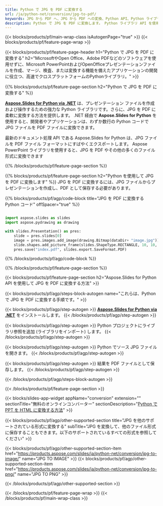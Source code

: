 ```yaml
---
title: Python で JPG を PDF に変換する
url: /ja/python-net/conversion/jpg-to-pdf/
keywords: JPG から PDF へ、JPG から PDF への変換、Python API、Python ライブラリ、JPG、PDF
description: Python で JPG を PDF に変換します。 Python ライブラリ API を使用して JPG ファイルを PDF ファイルに変換します
---
```


{{< blocks/products/pf/main-wrap-class isAutogenPage="true" >}}
{{< blocks/products/pf/feature-page-wrap >}}

{{< blocks/products/pf/feature-page-header h1="Python で JPG を PDF に変換する" h2="MicrosoftやOpen Office、Adobe PDFなどのソフトウェアを使用せずに、Microsoft PowerPointおよびOpenOfficeプレゼンテーションファイルを作成、マージ、検査、または変換する機能を備えたアプリケーションの開発に役立つ、高速でクロスプラットフォームのPythonライブラリ。" >}}

{{% blocks/products/pf/feature-page-section h2="Python で JPG を PDF に変換する" %}}

[**Aspose.Slides for Python via .NET**](https://products.aspose.com/slides/ja/python-net/) は、プレゼンテーション ファイルを作成および操作するための強力な Python ライブラリです。さらに、JPG を PDF に柔軟に変換する方法を提供します。 .NET 経由で **Aspose.Slides for Python** を使用すると、開発者やアプリケーションは、わずか数行の Python コードで JPG ファイルを PDF ファイルに変換できます。

最新のドキュメント処理 API である Aspose.Slides for Python は、JPG ファイルを PDF ファイル フォーマットにすばやくエクスポートします。 Aspose PowerPoint ライブラリを使用すると、JPG を PDF やその他の多くのファイル形式に変換できます

{{% /blocks/products/pf/feature-page-section %}}

{{% blocks/products/pf/feature-page-section  h2="Python を使用して JPG を PDF に変換します" %}}
JPG を PDF に変換するには、JPG ファイルからプレゼンテーションを作成し、PDF として保存する必要があります。

{{% blocks/products/pf/agp/code-block title="JPG を PDF に変換する Python コード" offSpacer="true" %}}

```python

import aspose.slides as slides
import aspose.pydrawing as drawing

with slides.Presentation() as pres:
    slide = pres.slides[0]
    image = pres.images.add_image(drawing.Bitmap(dataDir+ "image.jpg"))
	slide.shapes.add_picture_frame(slides.ShapeType.RECTANGLE, 10, 10, 100, 100, image)
    pres.save("index.pdf", slides.export.SaveFormat.PDF)

```


{{% /blocks/products/pf/agp/code-block %}}

{{% /blocks/products/pf/feature-page-section %}}

{{< blocks/products/pf/feature-page-section  h2="Aspose.Slides for Python API を使用して JPG を PDF に変換する方法" >}}

{{< blocks/products/pf/agp/steps-block-autogen name="これらは、Python で JPG を PDF に変換する手順です。" >}}

{{< blocks/products/pf/agp/step-autogen >}}
[**Aspose.Slides for Python via .NET**](https://products.aspose.com/slides/ja/python-net/) をインストールします。
{{< /blocks/products/pf/agp/step-autogen >}}

{{< blocks/products/pf/agp/step-autogen >}}
Python プロジェクトにライブラリ参照を追加 (ライブラリをインポート) します。
{{< /blocks/products/pf/agp/step-autogen >}}

{{< blocks/products/pf/agp/step-autogen >}}
Python でソース JPG ファイルを開きます。
{{< /blocks/products/pf/agp/step-autogen >}}

{{< blocks/products/pf/agp/step-autogen >}}
結果を PDF ファイルとして保存します。
{{< /blocks/products/pf/agp/step-autogen >}}

{{< /blocks/products/pf/agp/steps-block-autogen >}}

{{< /blocks/products/pf/feature-page-section >}}

{{< blocks/slides-app-widget  appName="conversion" extension="" sectionTitle="無料のオンラインコンバーター" sectionDescription="[Python で PPT を HTML に変換する方法](https://products.aspose.com/slides/ja/python-net/conversion/ppt-to-html/)" >}}

{{< blocks/products/pf/agp/other-supported-section title="JPG を他のサポートされている形式に変換する" subTitle="JPG を変換して、他のファイル形式に保存することもできます。以下のサポートされているすべての形式を参照してください" >}}

{{< blocks/products/pf/agp/other-supported-section-item href="https://products.aspose.com/slides/ja/python-net/conversion/jpg-to-image/" name="JPG TO IMAGE" >}}
{{< blocks/products/pf/agp/other-supported-section-item href="https://products.aspose.com/slides/ja/python-net/conversion/jpg-to-png/" name="JPG TO PNG" >}}


{{< /blocks/products/pf/agp/other-supported-section >}}

{{< /blocks/products/pf/feature-page-wrap >}}
{{< /blocks/products/pf/main-wrap-class >}}